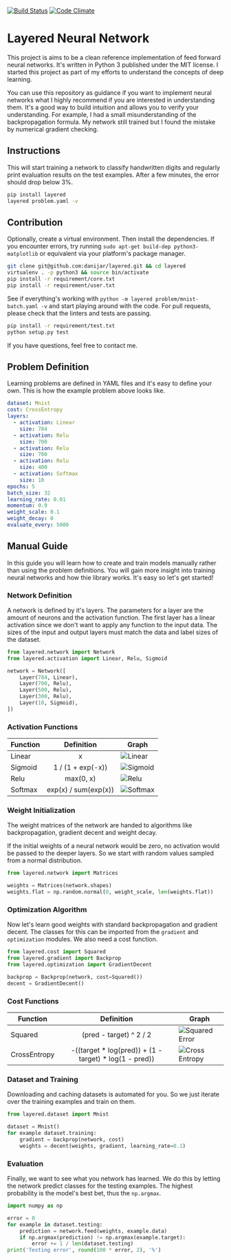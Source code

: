 [![Build Status][1]][2]
[![Code Climate][3]][4]

[1]: https://travis-ci.org/danijar/layered.svg?branch=master
[2]: https://travis-ci.org/danijar/layered
[3]: https://codeclimate.com/github/danijar/layered/badges/gpa.svg
[4]: https://codeclimate.com/github/danijar/layered

Layered Neural Network
======================

This project is aims to be a clean reference implementation of feed forward
neural networks. It's written in Python 3 published under the MIT license. I
started this project as part of my efforts to understand the concepts of deep
learning.

You can use this repository as guidance if you want to implement neural
networks what I highly recommend if you are interested in understanding them.
It's a good way to build intuition and allows you to verify your understanding.
For example, I had a small misunderstanding of the backpropagation formula. My
network still trained but I found the mistake by numerical gradient checking.

Instructions
------------

This will start training a network to classify handwritten digits and regularly
print evaluation results on the test examples. After a few minutes, the error
should drop below 3%.

```bash
pip install layered
layered problem.yaml -v
```

Contribution
------------

Optionally, create a virtual environment. Then install the dependencies. If you
encounter errors, try running `sudo apt-get build-dep python3-matplotlib` or
equivalent via your platform's package manager.

```bash
git clone git@github.com:danijar/layered.git && cd layered
virtualenv . -p python3 && source bin/activate
pip install -r requirement/core.txt
pip install -r requirement/user.txt
```

See if everything's working with `python -m layered problem/mnist-batch.yaml
-v` and start playing around with the code. For pull requests, please check
that the linters and tests are passing.

```bash
pip install -r requirement/test.txt
python setup.py test
```

If you have questions, feel free to contact me.

Problem Definition
------------------

Learning problems are defined in YAML files and it's easy to define your own.
This is how the example problem above looks like.

```yaml
dataset: Mnist
cost: CrossEntropy
layers:
  - activation: Linear
    size: 784
  - activation: Relu
    size: 700
  - activation: Relu
    size: 700
  - activation: Relu
    size: 400
  - activation: Softmax
    size: 10
epochs: 5
batch_size: 32
learning_rate: 0.01
momentum: 0.9
weight_scale: 0.1
weight_decay: 0
evaluate_every: 5000
```

Manual Guide
------------

In this guide you will learn how to create and train models manually rather
than using the problem definitions. You will gain more insight into training
neural networks and how thie library works. It's easy so let's get started!

### Network Definition

A network is defined by it's layers. The parameters for a layer are the amount
of neurons and the activation function. The first layer has a linear activation
since we don't want to apply any function to the input data. The sizes of the
input and output layers must match the data and label sizes of the dataset.

```python
from layered.network import Network
from layered.activation import Linear, Relu, Sigmoid

network = Network([
    Layer(784, Linear),
    Layer(700, Relu),
    Layer(500, Relu),
    Layer(300, Relu),
    Layer(10, Sigmoid),
])
```
### Activation Functions

| Function | Definition | Graph |
| -------- | :--------: | ----- |
| Linear | x | ![Linear](image/linear.png) |
| Sigmoid | 1 / (1 + exp(-x)) | ![Sigmoid](image/sigmoid.png) |
| Relu | max(0, x) | ![Relu](image/relu.png) |
| Softmax | exp(x) / sum(exp(x)) | ![Softmax](image/softmax.png) |

### Weight Initialization

The weight matrices of the network are handed to algorithms like
backpropagation, gradient decent and weight decay.

If the initial weights of a neural network would be zero, no activation would
be passed to the deeper layers. So we start with random values sampled from a
normal distribution.

```python
from layered.network import Matrices

weights = Matrices(network.shapes)
weights.flat = np.random.normal(0, weight_scale, len(weights.flat))
```

### Optimization Algorithm

Now let's learn good weights with standard backpropagation and gradient decent.
The classes for this can be imported from the `gradient` and `optimization`
modules. We also need a cost function.

```python
from layered.cost import Squared
from layered.gradient import Backprop
from layered.optimization import GradientDecent

backprop = Backprop(network, cost=Squared())
decent = GradientDecent()
```

### Cost Functions

| Function | Definition | Graph |
| -------- | :--------: | ----- |
| Squared | (pred - target) ^ 2 / 2 | ![Squared Error](image/squared-error.png) |
| CrossEntropy | -((target * log(pred)) + (1 - target) * log(1 - pred)) | ![Cross Entropy](image/cross-entropy.png) |

### Dataset and Training

Downloading and caching datasets is automated for you. So we just iterate over
the training examples and train on them.

```python
from layered.dataset import Mnist

dataset = Mnist()
for example dataset.training:
    gradient = backprop(network, cost)
    weights = decent(weights, gradient, learning_rate=0.1)
```

### Evaluation

Finally, we want to see what you network has learned. We do this by letting the
network predict classes for the testing examples. The highest probability is
the model's best bet, thus the `np.argmax`.

```python
import numpy as np

error = 0
for example in dataset.testing:
    prediction = network.feed(weights, example.data)
    if np.argmax(prediction) != np.argmax(example.target):
        error += 1 / len(dataset.testing)
print('Testing error', round(100 * error, 2), '%')
```
